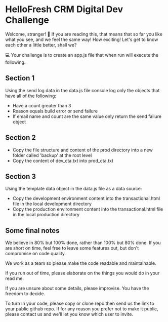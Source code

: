 # HelloFresh CRM Digital Dev Challenge

Welcome, stranger! 👋 If you are reading this, that means that so far you like what you see, and we feel the same way! How exciting! Let's get to know each other a little better, shall we?


💻 Your challenge is to create an app.js file that when run will execute the following.


## Section 1
Using the send log data in the data.js file console log only the objects that have all of the following: <br>
* Have a count greater than 3
* Reason equals build error or send failure
* If email name and count are the same value only return the send failure object

## Section 2
* Copy the file structure and content of the prod directory into a new folder called 'backup' at the root level
* Copy the content of dev_cta.txt into prod_cta.txt

## Section 3
Using the template data object in the data.js file as a data source: <br>
* Copy the development environment content into the transactional.html file in the local development directory
* Copy the production environment content into the transactional.html file in the local production directory

## Some final notes

We believe in 80% but 100% done, rather than 100% but 80% done. If you are short on time, feel free to leave some features out, but don't compromise on code quality.

We work as a team so please make the code readable and maintainable.

If you run out of time, please elaborate on the things you would do in your read me.

If you are unsure about some details, please improvise. You have the freedom to decide.

To turn in your code, please copy or clone repo then send us the link to your public github repo. If for any reason you prefer not to make it public, please contact us and we'll let you know which user to invite.
